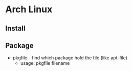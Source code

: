 Arch Linux
==========

Install
-------

Package
-------
* pkgfile - find which package hold the file (like apt-file)
    * usage: pkgfile filename

